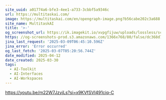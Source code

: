 ```yaml
---
site_uuid: a01774a6-bfe3-4ee1-a733-3cbbf5a9346c
url: https://multitaskai.com/
image: https://multitaskai.com/en/opengraph-image.png?b56cabe202c3a688
site_name: MultitaskAI
title: '>-'
og_screenshot_url: https://ik.imagekit.io/xvpgfijuw/uploads/lossless/screenshots/20250528_Multitask_AI_og_screenshot.jpeg
https: //og-screenshots-prod.s3.amazonaws.com/1366x768/80/false/dc368d764c9e75a8e260ded4336dbfd5f48d0794ad0a5ef8bc26f10c2bd84097.jpeg
jina_last_request: '2025-03-09T06:45:10.596Z'
jina_error: 'Error occurred'
og_last_fetch: '2025-03-07T05:20:56.744Z'
date_modified: 2025-04-12
date_created: 2025-03-30
tags:
  - AI-Toolkit
  - AI-Interfaces
  - AI-Workspaces
---
```


https://youtu.be/m22W7JzyjLs?si=x9KVfSVI491ciq-C
